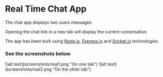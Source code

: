 <h1>Real Time Chat App</h1>
<p>The chat app displays two users messages</p>
<p>Opening the chat link in a new tab will display the current conversation</p>
<p>The app has been built using <a href="https://nodejs.org/en/ "/>Node.js</a>, <a href="https://expressjs.com/" />Express.js</a> and <a href="http://socket.io" />Socket.io</a> technologies</p>
<h3>See the screenshots below</h3>
![alt text](screenshots/real1.png "On one tab")
![alt text](screenshots/real2.png "On the other tab")

